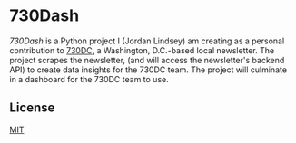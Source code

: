 # 730Dash

*730Dash* is a Python project I (Jordan Lindsey) am creating as a personal contribution to [730DC](https://www.730dc.com/), a Washington, D.C.-based local newsletter. The project scrapes the newsletter, (and will access the newsletter's backend API) to create data insights for the 730DC team. The project will culminate in a dashboard for the 730DC team to use.


## License

[MIT](https://choosealicense.com/licenses/mit/)